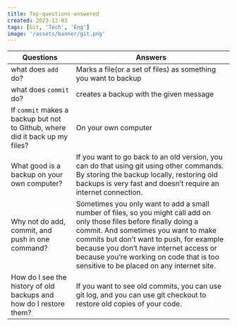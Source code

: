 ```yaml
---
title: Top-questions-answered
created: 2023-12-03
tags: [Git, 'Tech', 'Eng']
image: '/assets/banner/git.png'
---
```


| Questions | Answers                                                                                                                                                                                                                                                                                                                                       |
| --- |-----------------------------------------------------------------------------------------------------------------------------------------------------------------------------------------------------------------------------------------------------------------------------------------------------------------------------------------------|
|what does `add` do? | Marks a file(or a set of files) as something you want to backup                                                                                                                                                                                                                                                                               |
| what does `commit` do? | creates a backup with the given message                                                                                                                                                                                                                                                                                                       |
| If `commit` makes a backup but not to Github, where did it back up my files? | On your own computer                                                                                                                                                                                                                                                                                                                          |
| What good is a backup on your own computer? | If you want to go back to an old version, you can do that using git using other commands. By storing the backup locally, restoring old backups is very fast and doesn’t require an internet connection.                                                                                                                                       |
| Why not do add, commit, and push in one command? | Sometimes you only want to add a small number of files, so you might call add on only those files before finally doing a commit. And sometimes you want to make commits but don’t want to push, for example because you don’t have internet access or because you’re working on code that is too sensitive to be placed on any internet site. |
| How do I see the history of old backups and how do I restore them? | If you want to see old commits, you can use git log, and you can use git checkout to restore old copies of your code.                                                                                                                                                                                                                         |









